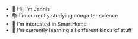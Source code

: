 - 👋 Hi, I’m Jannis
- 📚 I’m currently studying computer science
- 👀 I’m interested in SmartHome
- 🌱 I’m currently learning all different kinds of stuff
